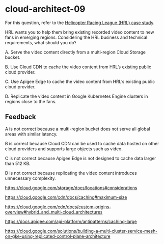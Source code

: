 # cloud-architect-09

For this question, refer to the [Helicopter Racing League (HRL) case study](https://services.google.com/fh/files/blogs/master_case_study_helicopter_racing_league.pdf).

HRL wants you to help them bring existing recorded video content to new fans in emerging regions. Considering the HRL business and technical requirements, what should you do?

A. Serve the video content directly from a multi-region Cloud Storage bucket.

B. Use Cloud CDN to cache the video content from HRL’s existing public cloud provider.

C. Use Apigee Edge to cache the video content from HRL’s existing public cloud provider.

D. Replicate the video content in Google Kubernetes Engine clusters in regions close to the fans.

## Feedback

A is not correct because a multi-region bucket does not serve all global areas with similar latency.

B is correct because Cloud CDN can be used to cache data hosted on other cloud providers and supports large objects such as video.

C is not correct because Apigee Edge is not designed to cache data larger than 512 KB.

D is not correct because replicating the video content introduces unnecessary complexity.

https://cloud.google.com/storage/docs/locations#considerations

https://cloud.google.com/cdn/docs/caching#maximum-size

https://cloud.google.com/cdn/docs/custom-origins-overview#hybrid_and_multi-cloud_architectures

https://docs.apigee.com/api-platform/antipatterns/caching-large

https://cloud.google.com/solutions/building-a-multi-cluster-service-mesh-on-gke-using-replicated-control-plane-architecture